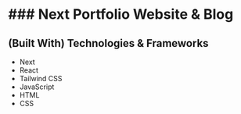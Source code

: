 # ### Next Portfolio Website & Blog

## (Built With) Technologies & Frameworks
- Next
- React
- Tailwind CSS
- JavaScript
- HTML
- CSS

